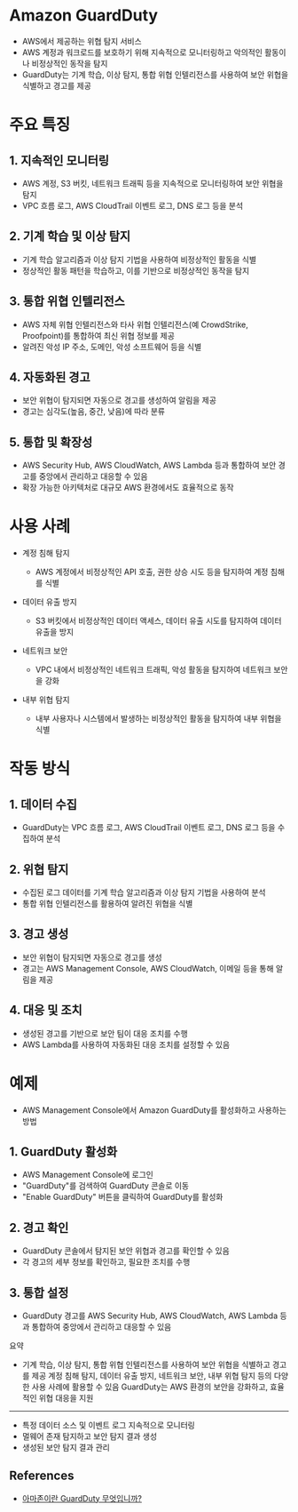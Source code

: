 # Amazon GuardDuty

- AWS에서 제공하는 위협 탐지 서비스
- AWS 계정과 워크로드를 보호하기 위해 지속적으로 모니터링하고 악의적인 활동이나 비정상적인 동작을 탐지
- GuardDuty는 기계 학습, 이상 탐지, 통합 위협 인텔리전스를 사용하여 보안 위협을 식별하고 경고를 제공

# 주요 특징
## 1. 지속적인 모니터링
- AWS 계정, S3 버킷, 네트워크 트래픽 등을 지속적으로 모니터링하여 보안 위협을 탐지
- VPC 흐름 로그, AWS CloudTrail 이벤트 로그, DNS 로그 등을 분석

## 2. 기계 학습 및 이상 탐지
- 기계 학습 알고리즘과 이상 탐지 기법을 사용하여 비정상적인 활동을 식별
- 정상적인 활동 패턴을 학습하고, 이를 기반으로 비정상적인 동작을 탐지

## 3. 통합 위협 인텔리전스
- AWS 자체 위협 인텔리전스와 타사 위협 인텔리전스(예 CrowdStrike, Proofpoint)를 통합하여 최신 위협 정보를 제공
- 알려진 악성 IP 주소, 도메인, 악성 소프트웨어 등을 식별

## 4. 자동화된 경고
- 보안 위협이 탐지되면 자동으로 경고를 생성하여 알림을 제공
- 경고는 심각도(높음, 중간, 낮음)에 따라 분류

## 5. 통합 및 확장성
- AWS Security Hub, AWS CloudWatch, AWS Lambda 등과 통합하여 보안 경고를 중앙에서 관리하고 대응할 수 있음
- 확장 가능한 아키텍처로 대규모 AWS 환경에서도 효율적으로 동작

# 사용 사례
- 계정 침해 탐지
    - AWS 계정에서 비정상적인 API 호출, 권한 상승 시도 등을 탐지하여 계정 침해를 식별

- 데이터 유출 방지
    - S3 버킷에서 비정상적인 데이터 액세스, 데이터 유출 시도를 탐지하여 데이터 유출을 방지

- 네트워크 보안
    - VPC 내에서 비정상적인 네트워크 트래픽, 악성 활동을 탐지하여 네트워크 보안을 강화

- 내부 위협 탐지
    - 내부 사용자나 시스템에서 발생하는 비정상적인 활동을 탐지하여 내부 위협을 식별

# 작동 방식
## 1. 데이터 수집
- GuardDuty는 VPC 흐름 로그, AWS CloudTrail 이벤트 로그, DNS 로그 등을 수집하여 분석

## 2. 위협 탐지
- 수집된 로그 데이터를 기계 학습 알고리즘과 이상 탐지 기법을 사용하여 분석
- 통합 위협 인텔리전스를 활용하여 알려진 위협을 식별

## 3. 경고 생성
- 보안 위협이 탐지되면 자동으로 경고를 생성
- 경고는 AWS Management Console, AWS CloudWatch, 이메일 등을 통해 알림을 제공

## 4. 대응 및 조치
- 생성된 경고를 기반으로 보안 팀이 대응 조치를 수행
- AWS Lambda를 사용하여 자동화된 대응 조치를 설정할 수 있음

# 예제
- AWS Management Console에서 Amazon GuardDuty를 활성화하고 사용하는 방법

## 1. GuardDuty 활성화
- AWS Management Console에 로그인
- "GuardDuty"를 검색하여 GuardDuty 콘솔로 이동
- "Enable GuardDuty" 버튼을 클릭하여 GuardDuty를 활성화

## 2. 경고 확인
- GuardDuty 콘솔에서 탐지된 보안 위협과 경고를 확인할 수 있음
- 각 경고의 세부 정보를 확인하고, 필요한 조치를 수행

## 3. 통합 설정
- GuardDuty 경고를 AWS Security Hub, AWS CloudWatch, AWS Lambda 등과 통합하여 중앙에서 관리하고 대응할 수 있음

요약
-  기계 학습, 이상 탐지, 통합 위협 인텔리전스를 사용하여 보안 위협을 식별하고 경고를 제공 계정 침해 탐지, 데이터 유출 방지, 네트워크 보안, 내부 위협 탐지 등의 다양한 사용 사례에 활용할 수 있음 GuardDuty는 AWS 환경의 보안을 강화하고, 효율적인 위협 대응을 지원

---

- 특정 데이터 소스 및 이벤트 로그 지속적으로 모니터링
- 멀웨어 존재 탐지하고 보안 탐지 결과 생성
- 생성된 보안 탐지 결과 관리


## References
- [아마존이란 GuardDuty 무엇입니까?](https//docs.aws.amazon.com/ko_kr/guardduty/latest/ug/what-is-guardduty.html)